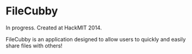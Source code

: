 FileCubby
=========

In progress. Created at HackMIT 2014.

FileCubby is an application designed to allow users to quickly and easily share
files with others!

